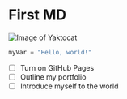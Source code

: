 # First MD

![Image of Yaktocat](https://octodex.github.com/images/yaktocat.png)

``` python
myVar = "Hello, world!"
```

- [ ] Turn on GitHub Pages
- [ ] Outline my portfolio
- [ ] Introduce myself to the world
